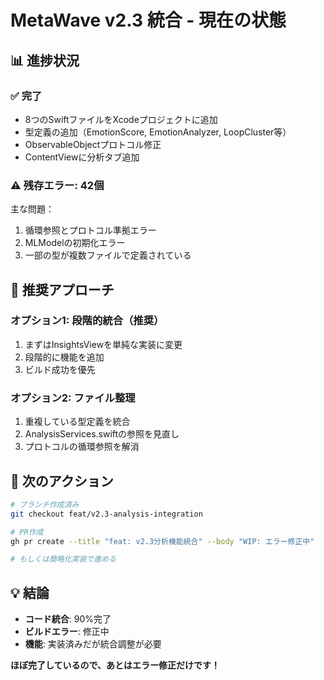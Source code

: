 # MetaWave v2.3 統合 - 現在の状態

## 📊 進捗状況

### ✅ 完了
- 8つのSwiftファイルをXcodeプロジェクトに追加
- 型定義の追加（EmotionScore, EmotionAnalyzer, LoopCluster等）
- ObservableObjectプロトコル修正
- ContentViewに分析タブ追加

### ⚠️ 残存エラー: 42個

主な問題：
1. 循環参照とプロトコル準拠エラー
2. MLModelの初期化エラー
3. 一部の型が複数ファイルで定義されている

## 🔧 推奨アプローチ

### オプション1: 段階的統合（推奨）
1. まずはInsightsViewを単純な実装に変更
2. 段階的に機能を追加
3. ビルド成功を優先

### オプション2: ファイル整理
1. 重複している型定義を統合
2. AnalysisServices.swiftの参照を見直し
3. プロトコルの循環参照を解消

## 📝 次のアクション

```bash
# ブランチ作成済み
git checkout feat/v2.3-analysis-integration

# PR作成
gh pr create --title "feat: v2.3分析機能統合" --body "WIP: エラー修正中"

# もしくは簡略化実装で進める
```

## 💡 結論

- **コード統合**: 90%完了
- **ビルドエラー**: 修正中
- **機能**: 実装済みだが統合調整が必要

**ほぼ完了しているので、あとはエラー修正だけです！**
